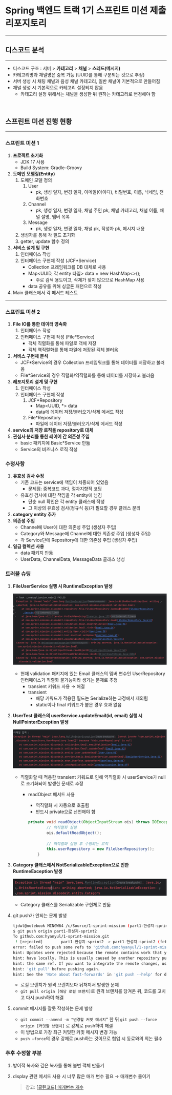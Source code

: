 # Spring 백엔드 트랙 1기 스프린트 미션 제출 리포지토리

---

## 디스코드 분석

---

- 디스코드 구조 : 서버 > **카테고리** > **채널** > **스레드(메시지)**
- 카테고리명과 채널명은 중복 가능 (UUID를 통해 구분되는 것으로 추정)
- 서버 생성 시 채팅 채널과 음성 채널 카테고리, 일반 채널이 기본적으로 만들어짐
- 채널 생성 시 기본적으로 카테고리 설정되지 않음
  - 카테고리 설정 위해서는 채널을 생성한 뒤 원하는 카테고리로 변경해야 함

<br>

## 스프린트 미션 진행 현황

---

### 스프린트 미션 1
1. **프로젝트 초기화**
   - JDK 17 사용
   - Build System: Gradle-Groovy
2. **도메인 모델링(Entity)**
   1. 도메인 모델 정의
      1. User
         - pk, 생성 일자, 변경 일자, 이메일(아이디), 비밀번호, 이름, 닉네임, 전화번호
      2. Channel
         - pk, 생성 일자, 변경 일자, 채널 주인 pk, 채널 카테고리, 채널 이름, 채널 설명, 멤버 목록
      3. Message
         - pk, 생성 일자, 변경 일자, 채널 pk, 작성자 pk, 메시지 내용
   2. 생성자를 통해 각 필드 초기화
   3. getter, update 함수 정의
3. **서비스 설계 및 구현**
   1. 인터페이스 작성
   2. 인터페이스 구현체 작성 (JCF*Service)
      - Collection 프레임워크를 DB 대체로 사용
      - Map<UUID, 각 entity 타입> data = new HashMap<>();
        - 주로 검색 용도이고, 삭제가 잦지 않으므로 HashMap 사용
      - data 공유를 위해 싱글톤 패턴으로 작성
4. Main 클래스에서 각 메서드 테스트

---

### 스프린트 미션 2
1. **File IO를 통한 데이터 영속화**
   1. 인터페이스 작성
   2. 인터페이스 구현체 작성 (File*Service)
      - 객체 직렬화를 통해 파일로 객체 저장
      - 객체 역직렬화를 통해 파일에 저장된 객체 불러옴
2. **서비스 구현체 분석**
   - JCF*Service의 경우 Collection 프레임워크를 통해 데이터를 저장하고 불러옴
   - File*Service의 경우 직렬화/역직렬화를 통해 데이터를 저장하고 불러옴
3. **레포지토리 설계 및 구현**
   1. 인터페이스 작성
   2. 인터페이스 구현체 작성 
      1. JCF*Repository
         - Map<UUID, *> data
         - data에 데이터 저장/불러오기/삭제 메서드 작성
      2. File*Repository
         - 파일에 데이터 저장/불러오기/삭제 메서드 작성
4. **service의 저장 로직을 repository로 대체**
5. **관심사 분리를 통한 레이어 간 의존성 주입**
   - basic 패키지에 Basic*Service 만듦
   - Service의 비즈니스 로직 작성
         
### 수정사항

1. **유효성 검사 수정**
   - 기존 코드는 service에 책임이 치중되어 있었음
     - 문제점: 중복코드 과다, 절차지향적 코딩
   - 유효성 검사에 대한 책임을 각 entity에 넘김
     - 단순 null 확인은 각 entity 클래스에 작성
     - 그 이상의 유효성 검사(정규식 등)가 필요할 경우 클래스 분리
2. **category entity 추가**
3. **의존성 주입**
   - Channel에 User에 대한 의존성 주입 (생성자 주입)
   - Category와 Message에 Channel에 대한 의존성 주입 (생성자 주입)
   - 각 Service단에 Repository에 대한 의존성 주입 (생성자 주입)
4. **일급 컬렉션 사용**
   - data 패키지 만듦
   - UserData, ChannelData, MessageData 클래스 생성

### 트러블 슈팅

1. **FileUserService 실행 시 RuntimeException 발생**

   ![image.png](image/sprint2-troubleshooting1.png)

   - 현재 validation 패키지에 있는 Email 클래스의 멤버 변수인 UserRepository 인터페이스가 직렬화 불가능이라 생기는 문제로 추정
      - transient 키워드 사용 → 해결
      - transient
         - 해당 키워드가 적용된 필드는 Serialize하는 과정에서 제외됨
         - static이나 final 키워드가 붙은 경우 효과 없음

2. **UserTest 클래스의 userService.updateEmail(id, email) 실행 시 NullPointerException 발생**

   ![image.png](image/sprint2-troubleshooting2.png)

   - 직렬화할 때 적용한 transient 키워드로 인해 역직렬화 시 userService가 null로 초기화되어 발생한 문제로 추정
      - readObject 메서드 사용
         - 역직렬화 시 자동으로 호출됨
         - 반드시 private으로 선언해야 함

          ```java
          private void readObject(ObjectInputStream ois) throws IOException, ClassNotFoundException {
                  // 역직렬화 실행
                  ois.defaultReadObject();
                  
                  // 역직렬화 실행 후 수행되는 로직
                  this.userRepository = new FileUserRepository();
              }
          ```


3. **Category 클래스에서 NotSerializableException으로 인한 RuntimeException 발생**

   ![image.png](image/sprint2-troubleshooting3.png)

   - Category 클래스를 Serializable 구현체로 만듦

4. git push가 안되는 문제 발생

    ```bash
    tjdwl@notebook MINGW64 /c/Source/1-sprint-mission (part1-한성지-sprint2)
    $ git push origin part1-한성지-sprint2
    To github.com:hyanyul/1-sprint-mission.git
     ! [rejected]        part1-한성지-sprint2 -> part1-한성지-sprint2 (fetch first)
    error: failed to push some refs to 'github.com:hyanyul/1-sprint-mission.git'
    hint: Updates were rejected because the remote contains work that you do not
    hint: have locally. This is usually caused by another repository pushing to
    hint: the same ref. If you want to integrate the remote changes, use
    hint: 'git pull' before pushing again.
    hint: See the 'Note about fast-forwards' in 'git push --help' for details.
    
    ```

   - 로컬 브랜치가 원격 브랜치보다 뒤처져서 발생한 문제
   - `git pull origin [해당 로컬 브랜치]`로 원격 브랜치를 당겨온 뒤, 코드를 고치고 다시 push하여 해결

5. commit 메시지를 잘못 작성하는 문제 발생
   - `git commit --amend -m "변경할 커밋 메시지”` 한 뒤 `git push --force origin [커밋할 브랜치]` 로 강제로 push하여 해결
   - 이 방법으로 가장 최근 커밋한 커밋 메시지 변경 가능
   - `push —force`의 경우 강제로 push하는 것이므로 협업 시 동료와의 의논 필수

### 추후 수정할 부분

1. 방어적 복사와 깊은 복사를 통해 불변 객체 만들기
2. display 관련 메서드 사용 시 너무 많은 매개 변수 필요 → 매개변수 줄이기

   > 참고: [[클린코드] 매개변수 개수](https://lordofkangs.tistory.com/196)